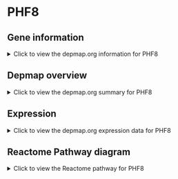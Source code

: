 <h1>PHF8</h1>

<h2>Gene information</h2>
<details>
  <summary>Click to view the depmap.org information for PHF8</summary>
  <p><a href="https://depmap.org/portal/gene/PHF8?tab=about" target="_BLANK">Open page in a new tab...</a></p>
  <iframe src="https://depmap.org/portal/gene/PHF8?tab=about" style="border:none;width:100%;height:800px"></iframe>
</details>

<h2>Depmap overview</h2>
<details>
  <summary>Click to view the depmap.org summary for PHF8</summary>
  <p><a href="https://depmap.org/portal/gene/PHF8?tab=overview" target="_BLANK">Open page in a new tab...</a></p>
  <iframe src="https://depmap.org/portal/gene/PHF8?tab=overview" style="border:none;width:100%;height:800px"></iframe>
</details>

<h2>Expression</h2>
<details>
  <summary>Click to view the depmap.org expression data for PHF8</summary>
  <p><a href="https://depmap.org/portal/gene/PHF8?tab=characterization" target="_BLANK">Open page in a new tab...</a></p>
  <iframe src="https://depmap.org/portal/gene/PHF8?tab=characterization" style="border:none;width:100%;height:800px"></iframe>
</details>



<h2>Reactome Pathway diagram</h2>
<details>
  <summary>Click to view the Reactome pathway for PHF8</summary>
  <p><a href="https://reactome.org/PathwayBrowser/#/R-HSA-3214842" target="_BLANK">Open page in a new tab...</a></p>
  <p>HDMs demethylate histones</p>
<iframe src="https://reactome.org/PathwayBrowser/#/R-HSA-3214842" style="border:none;width:100%;height:800px"></iframe>
</details>




